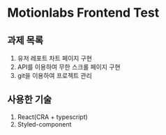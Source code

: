 # Motionlabs Frontend Test

## 과제 목록

1. 유저 레포트 차트 페이지 구현
2. API를 이용하여 무한 스크롤 페이지 구현
3. git을 이용하여 프로젝트 관리

## 사용한 기술

1. React(CRA + typescript)
2. Styled-component
